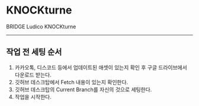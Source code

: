 # KNOCKturne
BRIDGE Ludico KNOCKturne

---

## 작업 전 세팅 순서

1. 카카오톡, 디스코드 등에서 업데이트된 애셋이 있는지 확인 후 구글 드라이브에서 다운로드 받는다.
2. 깃허브 데스크탑에서 Fetch 내용이 있는지 확인한다.
3. 깃허브 데스크탑의 Current Branch를 자신의 것으로 세팅한다.
4. 작업을 시작한다.
